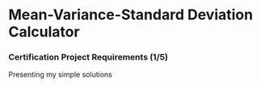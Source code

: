 # Mean-Variance-Standard Deviation Calculator

### Certification Project Requirements (1/5)

Presenting my simple solutions
